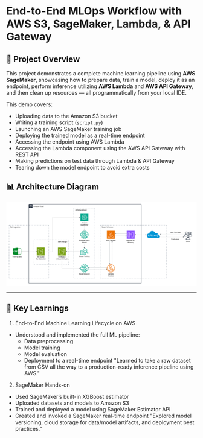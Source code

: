 # End-to-End MLOps Workflow with AWS S3, SageMaker, Lambda, & API Gateway

## 🚀 Project Overview
This project demonstrates a complete machine learning pipeline using **AWS SageMaker**, showcasing how to prepare data, train a model, deploy it as an endpoint, perform inference utilizing **AWS Lambda** and **AWS API Gateway**, and then clean up resources — all programmatically from your local IDE.

This demo covers:

- Uploading data to the Amazon S3 bucket
- Writing a training script (`script.py`)
- Launching an AWS SageMaker training job
- Deploying the trained model as a real-time endpoint
- Accessing the endpoint using AWS Lambda
- Accessing the Lambda component using the AWS API Gateway with REST API
- Making predictions on test data through Lambda & API Gateway 
- Tearing down the model endpoint to avoid extra costs

## 📊 Architecture Diagram

![MLOps Architecture](assets/architecture.png)

---

## 🧠 Key Learnings

1. End-to-End Machine Learning Lifecycle on AWS
- Understood and implemented the full ML pipeline:
  - Data preprocessing
  - Model training
  - Model evaluation
  - Deployment to a real-time endpoint
"Learned to take a raw dataset from CSV all the way to a production-ready inference pipeline using AWS."

2. SageMaker Hands-on
- Used SageMaker’s built-in XGBoost estimator
- Uploaded datasets and models to Amazon S3
- Trained and deployed a model using SageMaker Estimator API
- Created and invoked a SageMaker real-time endpoint
"Explored model versioning, cloud storage for data/model artifacts, and deployment best practices."



